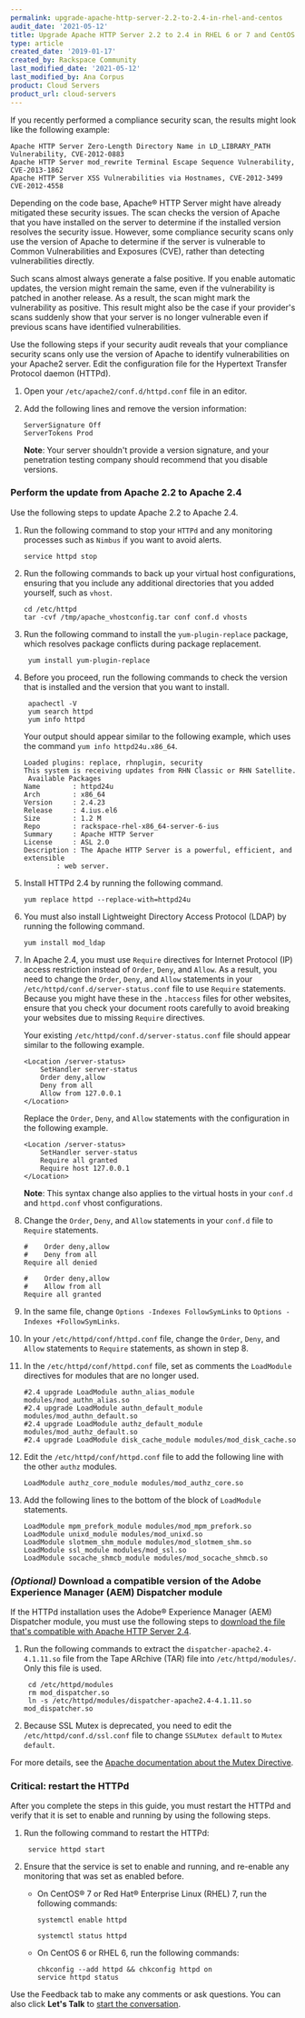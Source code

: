 ```yaml
---
permalink: upgrade-apache-http-server-2.2-to-2.4-in-rhel-and-centos
audit_date: '2021-05-12'
title: Upgrade Apache HTTP Server 2.2 to 2.4 in RHEL 6 or 7 and CentOS 6 or 7
type: article
created_date: '2019-01-17'
created_by: Rackspace Community
last_modified_date: '2021-05-12'
last_modified_by: Ana Corpus
product: Cloud Servers
product_url: cloud-servers
---
```


If you recently performed a compliance security scan, the results might look
like the following example:

    Apache HTTP Server Zero-Length Directory Name in LD_LIBRARY_PATH Vulnerability, CVE-2012-0883
    Apache HTTP Server mod_rewrite Terminal Escape Sequence Vulnerability, CVE-2013-1862
    Apache HTTP Server XSS Vulnerabilities via Hostnames, CVE-2012-3499 CVE-2012-4558

Depending on the code base, Apache&reg; HTTP Server might have already
mitigated these security issues. The scan checks the version of Apache that you have
installed on the server to determine if the installed version resolves the security issue.
However, some compliance security scans only use the version of Apache to
determine if the server is vulnerable to Common Vulnerabilities and Exposures
(CVE), rather than detecting vulnerabilities directly.

Such scans almost always generate a false positive. If you enable automatic updates, the version might remain the same, even if the vulnerability is
patched in another release. As a result, the scan might mark the vulnerability
as positive. This result might also be the case if your provider's scans suddenly
show that your server is no longer vulnerable even if previous
scans have identified vulnerabilities.

Use the following steps if your security audit reveals that your compliance security scans only use
the version of Apache to identify vulnerabilities on your Apache2 server. Edit the configuration file for the Hypertext Transfer
Protocol daemon (HTTPd).

1. Open your `/etc/apache2/conf.d/httpd.conf` file in an editor.

2. Add the following lines and remove the version information:

       ServerSignature Off
       ServerTokens Prod

   **Note**: Your server shouldn't provide a version signature, and your
   penetration testing company should recommend that you disable versions.

### Perform the update from Apache 2.2 to Apache 2.4

Use the following steps to update Apache 2.2 to Apache 2.4.

1. Run the following command to stop your `HTTPd` and any monitoring processes
   such as `Nimbus` if you want to avoid alerts.

       service httpd stop

2. Run the following commands to back up your virtual host configurations,
   ensuring that you include any additional directories that you added
   yourself, such as `vhost`.

       cd /etc/httpd
       tar -cvf /tmp/apache_vhostconfig.tar conf conf.d vhosts

3. Run the following command to install the `yum-plugin-replace` package,
   which resolves package conflicts during package replacement.

        yum install yum-plugin-replace

4. Before you proceed, run the following commands to check the
   version that is installed and the version that you want to install.

        apachectl -V
        yum search httpd
        yum info httpd

   Your output should appear similar to the following example, which uses the
   command `yum info httpd24u.x86_64`.

       Loaded plugins: replace, rhnplugin, security
       This system is receiving updates from RHN Classic or RHN Satellite.
        Available Packages
       Name        : httpd24u
       Arch        : x86_64
       Version     : 2.4.23
       Release     : 4.ius.el6
       Size        : 1.2 M
       Repo        : rackspace-rhel-x86_64-server-6-ius
       Summary     : Apache HTTP Server
       License     : ASL 2.0
       Description : The Apache HTTP Server is a powerful, efficient, and extensible
               : web server.

5. Install HTTPd 2.4 by running the following command.

       yum replace httpd --replace-with=httpd24u

6. You must also install Lightweight Directory Access Protocol (LDAP) by
   running the following command.

       yum install mod_ldap

7. In Apache 2.4, you must use `Require` directives for Internet Protocol
   (IP) access restriction instead of `Order`, `Deny`, and `Allow`. As a
   result, you need to change the `Order`, `Deny`,
   and `Allow` statements in your `/etc/httpd/conf.d/server-status.conf` file
   to use `Require` statements. Because you might have these in the
   `.htaccess` files for other websites, ensure that you check your document
   roots carefully to avoid breaking your websites due to missing `Require`
   directives.

   Your existing `/etc/httpd/conf.d/server-status.conf` file should appear
   similar to the following example.

       <Location /server-status>
           SetHandler server-status
           Order deny,allow
           Deny from all
           Allow from 127.0.0.1
       </Location>

   Replace the `Order`, `Deny`, and `Allow` statements with the configuration in the following example.

       <Location /server-status>
           SetHandler server-status
           Require all granted
           Require host 127.0.0.1
       </Location>

   **Note**: This syntax change also applies to the virtual hosts in your
   `conf.d` and `httpd.conf` vhost configurations.

8. Change the `Order`, `Deny`, and `Allow` statements in your `conf.d` file to
   `Require` statements.

       #    Order deny,allow
       #    Deny from all
       Require all denied

       #    Order deny,allow
       #    Allow from all
       Require all granted

9. In the same file, change `Options -Indexes FollowSymLinks` to
   `Options -Indexes +FollowSymLinks`.

10. In your `/etc/httpd/conf/httpd.conf` file, change the `Order`, `Deny`, and
   `Allow` statements to `Require` statements, as shown in step 8.

11. In the `/etc/httpd/conf/httpd.conf` file, set as comments the
    `LoadModule` directives for modules that are no longer used.

        #2.4 upgrade LoadModule authn_alias_module modules/mod_authn_alias.so
        #2.4 upgrade LoadModule authn_default_module modules/mod_authn_default.so
        #2.4 upgrade LoadModule authz_default_module modules/mod_authz_default.so
        #2.4 upgrade LoadModule disk_cache_module modules/mod_disk_cache.so

12. Edit the `/etc/httpd/conf/httpd.conf` file to add the following line with
    the other `authz` modules.

        LoadModule authz_core_module modules/mod_authz_core.so

13. Add the following lines to the bottom of the block of `LoadModule`
    statements.

        LoadModule mpm_prefork_module modules/mod_mpm_prefork.so
        LoadModule unixd_module modules/mod_unixd.so
        LoadModule slotmem_shm_module modules/mod_slotmem_shm.so
        LoadModule ssl_module modules/mod_ssl.so
        LoadModule socache_shmcb_module modules/mod_socache_shmcb.so

### *(Optional)* Download a compatible version of the Adobe Experience Manager (AEM) Dispatcher module

If the HTTPd installation uses the Adobe&reg; Experience Manager (AEM) Dispatcher
module, you must use the following steps to [download the file that's
compatible with Apache HTTP Server 2.4](https://experienceleague.adobe.com/docs/experience-manager-dispatcher/using/dispatcher.html?lang=en#static-web-server).

1. Run the following commands to extract the 
   `dispatcher-apache2.4-4.1.11.so` file from the Tape ARchive (TAR) file into
   `/etc/httpd/modules/`. Only this file is used.

        cd /etc/httpd/modules
        rm mod_dispatcher.so
        ln -s /etc/httpd/modules/dispatcher-apache2.4-4.1.11.so mod_dispatcher.so

2. Because SSL Mutex is deprecated, you need to edit the
   `/etc/httpd/conf.d/ssl.conf` file to change `SSLMutex default` to
   `Mutex default`.

For more details, see the [Apache documentation about the Mutex
Directive](https://httpd.apache.org/docs/2.4/mod/core.html#mutex).

### Critical: restart the HTTPd

After you complete the steps in this guide, you must restart the HTTPd and
verify that it is set to enable and running by using the following steps.

1. Run the following command to restart the HTTPd:

        service httpd start

2. Ensure that the service is set to enable and running, and re-enable any
   monitoring that was set as enabled before.

    - On CentOS&reg; 7 or Red Hat&reg; Enterprise Linux (RHEL) 7, run the following
      commands:

          systemctl enable httpd

          systemctl status httpd

    - On CentOS 6 or RHEL 6, run the following commands:

          chkconfig --add httpd && chkconfig httpd on
          service httpd status

Use the Feedback tab to make any comments or ask questions. You can also click
**Let's Talk** to [start the conversation](https://www.rackspace.com/).

